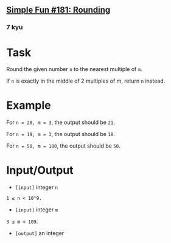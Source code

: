 <h2><a href=https://www.codewars.com/kata/58bccdf56f25ff6b6d00002f/train/javascript target="_blank">Simple Fun #181: Rounding</a></h2><h3>7 kyu</h3><h1 id="task">Task</h1><p> Round the given number <code>n</code> to the nearest multiple of <code>m</code>.</p><p> If <code>n</code> is exactly in the middle of 2 multiples of m, return <code>n</code> instead.</p><h1 id="example">Example</h1><p> For <code>n = 20, m = 3</code>, the output should be <code>21</code>.</p><p> For <code>n = 19, m = 3</code>, the output should be <code>18</code>.</p><p> For <code>n = 50, m = 100</code>, the output should be <code>50</code>.</p><h1 id="inputoutput">Input/Output</h1><ul><li><code>[input]</code> integer <code>n</code></li></ul><p> <code>1 ≤ n &lt; 10^9.</code></p><ul><li><code>[input]</code> integer <code>m</code></li></ul><p> <code>3 ≤ m &lt; 109</code>.</p><ul><li><code>[output]</code> an integer</li></ul>